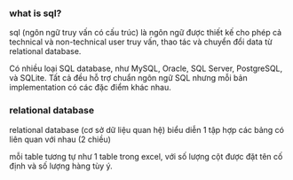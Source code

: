 ### what is sql?

sql (ngôn ngữ truy vấn có cấu trúc) là ngôn ngữ được thiết kế cho phép cả technical và non-technical user truy vấn, thao tác và chuyển đổi data từ relational database.

Có nhiều loại SQL database, như MySQL, Oracle, SQL Server, PostgreSQL, và SQLite. Tất cả đều hỗ trợ chuẩn ngôn ngữ SQL nhưng mỗi bản implementation có các đặc điểm khác nhau.

### relational database

relational database (cơ sở dữ liệu quan hệ) biểu diễn 1 tập hợp các bảng có liên quan với nhau (2 chiều)

mỗi table tương tự như 1 table trong excel, với số lượng cột được đặt tên cố định và số lượng hàng tùy ý.
